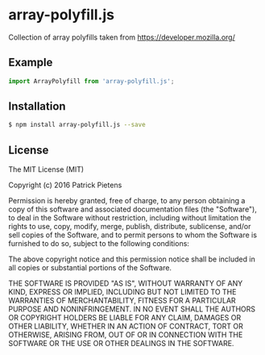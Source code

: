 # array-polyfill.js
Collection of array polyfills taken from https://developer.mozilla.org/

## Example
```javascript
import ArrayPolyfill from 'array-polyfill.js';
```

## Installation
```bash
$ npm install array-polyfill.js --save
```

## License
The MIT License (MIT)

Copyright (c) 2016 Patrick Pietens

Permission is hereby granted, free of charge, to any person obtaining a copy
of this software and associated documentation files (the "Software"), to deal
in the Software without restriction, including without limitation the rights
to use, copy, modify, merge, publish, distribute, sublicense, and/or sell
copies of the Software, and to permit persons to whom the Software is
furnished to do so, subject to the following conditions:

The above copyright notice and this permission notice shall be included in all
copies or substantial portions of the Software.

THE SOFTWARE IS PROVIDED "AS IS", WITHOUT WARRANTY OF ANY KIND, EXPRESS OR
IMPLIED, INCLUDING BUT NOT LIMITED TO THE WARRANTIES OF MERCHANTABILITY,
FITNESS FOR A PARTICULAR PURPOSE AND NONINFRINGEMENT. IN NO EVENT SHALL THE
AUTHORS OR COPYRIGHT HOLDERS BE LIABLE FOR ANY CLAIM, DAMAGES OR OTHER
LIABILITY, WHETHER IN AN ACTION OF CONTRACT, TORT OR OTHERWISE, ARISING FROM,
OUT OF OR IN CONNECTION WITH THE SOFTWARE OR THE USE OR OTHER DEALINGS IN THE
SOFTWARE.
